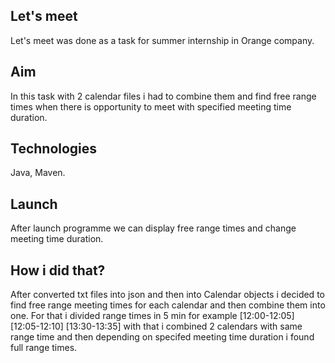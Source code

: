 ## Let's meet
Let's meet was done as a task for summer internship in Orange company.

## Aim
In this task with 2 calendar files i had to combine them and find free range times when there is opportunity to meet with specified meeting time duration.

## Technologies
Java, Maven.

## Launch
After launch programme we can display free range times and change meeting time duration.

## How i did that?
After converted txt files into json and then into Calendar objects i decided to find free range meeting times for each calendar and then combine them into one. For that i divided
range times in 5 min for example [12:00-12:05] [12:05-12:10] [13:30-13:35] with that i combined 2 calendars with same range time and then depending on specifed meeting time duration i found full range times.


